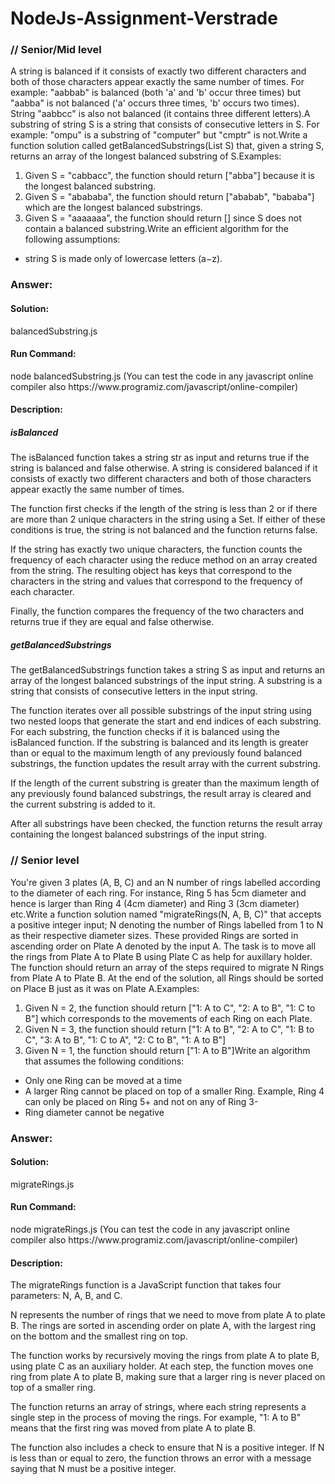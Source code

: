 # NodeJs-Assignment-Verstrade

<h3>// Senior/Mid level</h3>

A string is balanced if it consists of exactly two different characters and both of those characters appear exactly the same number of times. For example: "aabbab" is balanced (both 'a' and 'b' occur three times) but "aabba" is not balanced ('a' occurs three times, 'b' occurs two times). String "aabbcc" is also not balanced (it contains three different letters).A substring of string S is a string that consists of consecutive letters in S. For example: "ompu" is a substring of "computer" but "cmptr" is not.Write a function solution called getBalancedSubstrings(List<String> S) that, given a string S, returns an array of the longest balanced substring of S.Examples:
1. Given S = "cabbacc", the function should return ["abba"] because it is the longest balanced substring.
2. Given S = "abababa", the function should return ["ababab", "bababa"] which are the longest balanced substrings.
3. Given S = "aaaaaaa", the function should return [] since S does not contain a balanced substring.Write an efficient algorithm for the following assumptions:
 - string S is made only of lowercase letters (a−z).

 <h3>Answer:</h3>

 <h4>Solution:</h4> balancedSubstring.js

 <h4>Run Command:</h4> node balancedSubstring.js  (You can test the code in any javascript online compiler also https://www.programiz.com/javascript/online-compiler)

 <h4>Description:</h4>

 <h5>isBalanced</h5>

The isBalanced function takes a string str as input and returns true if the string is balanced and false otherwise. A string is considered balanced if it consists of exactly two different characters and both of those characters appear exactly the same number of times.

The function first checks if the length of the string is less than 2 or if there are more than 2 unique characters in the string using a Set. If either of these conditions is true, the string is not balanced and the function returns false.

If the string has exactly two unique characters, the function counts the frequency of each character using the reduce method on an array created from the string. The resulting object has keys that correspond to the characters in the string and values that correspond to the frequency of each character.

Finally, the function compares the frequency of the two characters and returns true if they are equal and false otherwise.

 <h5>getBalancedSubstrings</h5>

The getBalancedSubstrings function takes a string S as input and returns an array of the longest balanced substrings of the input string. A substring is a string that consists of consecutive letters in the input string.

The function iterates over all possible substrings of the input string using two nested loops that generate the start and end indices of each substring. For each substring, the function checks if it is balanced using the isBalanced function. If the substring is balanced and its length is greater than or equal to the maximum length of any previously found balanced substrings, the function updates the result array with the current substring.

If the length of the current substring is greater than the maximum length of any previously found balanced substrings, the result array is cleared and the current substring is added to it.

After all substrings have been checked, the function returns the result array containing the longest balanced substrings of the input string.


 <h3>// Senior level</h3>
 
You're given 3 plates (A, B, C) and an N number of rings labelled according to the diameter of each ring. For instance, Ring 5 has 5cm diameter and hence is larger than Ring 4 (4cm diameter) and Ring 3 (3cm diameter) etc.Write a function solution named "migrateRings(N, A, B, C)" that accepts a positive integer input; N denoting the number of Rings labelled from 1 to N as their respective diameter sizes. These provided Rings are sorted in ascending order on Plate A denoted by the input A. The task is to move all the rings from Plate A to Plate B using Plate C as help for auxillary holder. The function should return an array of the steps required to migrate N Rings from Plate A to Plate B.
At the end of the solution, all Rings should be sorted on Place B just as it was on Plate A.Examples:
1. Given N = 2, the function should return ["1: A to C", "2: A to B", "1: C to B"] which corresponds to the movements of each Ring on each Plate.
2. Given N = 3, the function should return ["1: A to B", "2: A to C", "1: B to C", "3: A to B", "1: C to A", "2: C to B", "1: A to B"]
3. Given N = 1, the function should return ["1: A to B"]Write an algorithm that assumes the following conditions:
 - Only one Ring can be moved at a time
 - A larger Ring cannot be placed on top of a smaller Ring. Example, Ring 4 can only be placed on Ring 5+ and not on any of Ring 3-
 - Ring diameter cannot be negative
 
 <h3>Answer:</h3>

 <h4>Solution:</h4> migrateRings.js

 <h4>Run Command:</h4> node migrateRings.js  (You can test the code in any javascript online compiler also https://www.programiz.com/javascript/online-compiler)

 <h4>Description:</h4>
 
The migrateRings function is a JavaScript function that takes four parameters: N, A, B, and C.

N represents the number of rings that we need to move from plate A to plate B. The rings are sorted in ascending order on plate A, with the largest ring on the bottom and the smallest ring on top.

The function works by recursively moving the rings from plate A to plate B, using plate C as an auxiliary holder. At each step, the function moves one ring from plate A to plate B, making sure that a larger ring is never placed on top of a smaller ring.

The function returns an array of strings, where each string represents a single step in the process of moving the rings. For example, "1: A to B" means that the first ring was moved from plate A to plate B.

The function also includes a check to ensure that N is a positive integer. If N is less than or equal to zero, the function throws an error with a message saying that N must be a positive integer.
